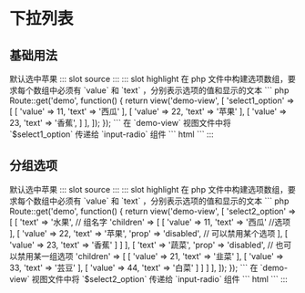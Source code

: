 # 下拉列表

## 基础用法

<demo-block>
默认选中苹果
::: slot source
<el-select v-model="select1">
<el-option label="西瓜" :value="11"></el-option>
<el-option label="苹果" :value="22"></el-option>
<el-option label="香蕉" :value="23"></el-option>
</el-select>
:::
::: slot highlight
在 php 文件中构建选项数组，要求每个数组中必须有 `value` 和 `text` ，分别表示选项的值和显示的文本
``` php
Route::get('demo', function() {
    return view('demo-view', [
        'select1_option' => [
            [
                'value' => 11,
                'text' => '西瓜'
            ],
            [
                'value' => 22,
                'text'  => '苹果'
            ],
            [
                'value' => 23,
                'text'  => '香蕉',
            ]
        ],
    ]);
});
```
在 `demo-view` 视图文件中将 `$select1_option` 传递给 `input-radio` 组件
``` html
<x-input-select name="select1" :options="$select1_option" :value="22" ></x-input-select>
```
:::
</demo-block>

## 分组选项

<demo-block>
默认选中苹果
::: slot source
<el-select v-model="select2">
<el-option-group label="水果">
<el-option label="西瓜" :value="11"></el-option>
<el-option label="苹果" :value="22" disabled></el-option>
<el-option label="香蕉" :value="23"></el-option>
</el-option-group>
<el-option-group label="蔬菜" disabled>
<el-option label="韭菜" :value="21"></el-option>
<el-option label="芸豆" :value="33"></el-option>
<el-option label="白菜" :value="44"></el-option>
</el-option-group>
</el-select>
:::
::: slot highlight
在 php 文件中构建选项数组，要求每个数组中必须有 `value` 和 `text` ，分别表示选项的值和显示的文本
``` php
Route::get('demo', function() {
    return view('demo-view', [
        'select2_option' => [
            [
                'text' => '水果', // 组名字
                'children' => [
                    [
                        'value' => 11,
                        'text' => '西瓜' //选项
                    ],
                    [
                        'value' => 22,
                        'text'  => '苹果',
                        'prop'  => 'disabled', // 可以禁用某个选项
                    ],
                    [
                        'value' => 23,
                        'text'  => '香蕉'
                    ]
                ]
            ],
            [
                'text' => '蔬菜',
                'prop'  => 'disabled', // 也可以禁用某一组选项
                'children' => [
                    [
                        'value' => 21,
                        'text' => '韭菜'
                    ],
                    [
                        'value' => 33,
                        'text'  => '芸豆'
                    ],
                    [
                        'value' => 44,
                        'text'  => '白菜'
                    ]
                ]
            ]
        ],
    ]);
});
```
在 `demo-view` 视图文件中将 `$select2_option` 传递给 `input-radio` 组件
``` html
<x-input-select-group name="select2" :options="$select2_option" :value="22" ></x-input-select-group>
```
:::
</demo-block>

<script>
export default {
    data(){
        return {
            select1:22,
            select2:11,
            radio3:22,
        };
    }
};
</script>